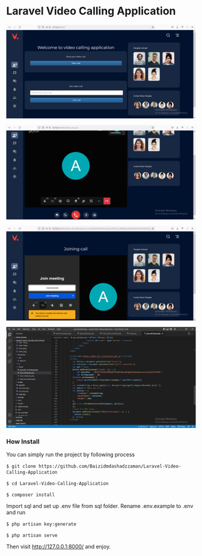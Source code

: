 # Laravel Video Calling Application

![Image](1.PNG?raw=true "Image")

![Image](2.PNG?raw=true "Image")

![Image](3.PNG?raw=true "Image")

![Image](4.PNG?raw=true "Image")


### How Install

You can simply run the project by following process

```shell
$ git clone https://github.com/Baizidmdashadzzaman/Laravel-Video-Calling-Application
```
```shell
$ cd Laravel-Video-Calling-Application
```
```shell
$ composer install
```


Import sql and set up .env file from sql folder. Rename .env.example to .env and run

```shell
$ php artisan key:generate
```
```shell
$ php artisan serve
```
Then visit http://127.0.0.1:8000/ and enjoy.




